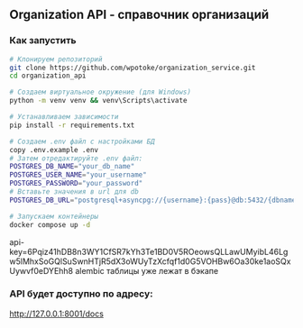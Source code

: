 ## Organization API - справочник организаций

### Как запустить

```bash
# Клонируем репозиторий
git clone https://github.com/wpotoke/organization_service.git
cd organization_api

# Создаем виртуальное окружение (для Windows)
python -m venv venv && venv\Scripts\activate

# Устанавливаем зависимости
pip install -r requirements.txt

# Создаем .env файл с настройками БД
copy .env.example .env
# Затем отредактируйте .env файл:
POSTGRES_DB_NAME="your_db_name"
POSTGRES_USER_NAME="your_username"
POSTGRES_PASSWORD="your_password"
# Вставьте значения в url для db
POSTGRES_DB_URL="postgresql+asyncpg://{username}:{pass}@db:5432/{dbname}"

# Запускаем контейнеры
docker compose up -d
```
api-key=6Pqiz41hDB8n3WY1CfSR7kYh3Te1BD0V5ROeowsQLLawUMyibL46Lgw5lMhxSoGQlSuSwnHTjR5dX3oWUyTzXcfqf1d0G5VOHBw6Oa30ke1aoSQxUywvf0eDYEhh8
alembic таблицы уже лежат в бэкапе

### API будет доступно по адресу:
http://127.0.0.1:8001/docs
